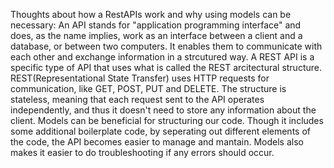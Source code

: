 Thoughts about how a RestAPIs work and why using models can be necessary:
An API stands for "application programming interface" and does, as the name implies, work as an interface between a client and a database, or between two computers. It enables them to communicate with each other and exchange information in a strcutured way.
A REST API is a specific type of API that uses what is called the REST arcitectural structure. REST(Representational State Transfer) uses HTTP requests for communication, like GET, POST, PUT and DELETE. The structure is stateless, meaning that each request sent to the API operates independently, and thus it doesn't need to store any information about the client.
Models can be beneficial for structuring our code. Though it includes some additional boilerplate code, by seperating out different elements of the code, the API becomes easier to manage and mantain. Models also makes it easier to do troubleshooting if any errors should occur.

